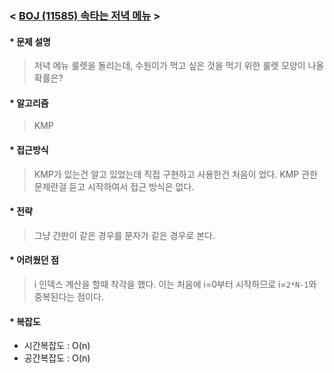 ### < [BOJ (11585) 속타는 저녁 메뉴](https://www.acmicpc.net/problem/11585) >

#### * 문제 설명 
> 저녁 메뉴 룰렛을 돌리는데, 수원이가 먹고 싶은 것을 먹기 위한 룰렛 모양이 나올 확률은?

#### * 알고리즘
> KMP

#### * 접근방식
> KMP가 있는건 알고 있었는데 직접 구현하고 사용한건 처음이 었다. KMP 관한 문제란걸 듣고 시작하여서 접근 방식은 없다.

#### * 전략
> 그냥 간판이 같은 경우를 문자가 같은 경우로 본다.

#### * 어려웠던 점
> i 인덱스 계산을 할때 착각을 했다. 이는 처음에 i=0부터 시작하므로 i=`2*N-1`와 중복된다는 점이다.

#### * 복잡도
- 시간복잡도 : O(n)
- 공간복잡도 : O(n)